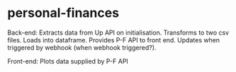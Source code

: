 # personal-finances

Back-end:
Extracts data from Up API on initialisation.
Transforms to two csv files.
Loads into dataframe.
Provides P-F API to front end.
Updates when triggered by webhook (when webhook triggered?).

Front-end:
Plots data supplied by P-F API